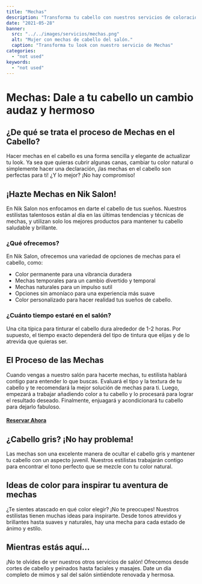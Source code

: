 ```yaml
---
title: "Mechas"
description: "Transforma tu cabello con nuestros servicios de coloración de alta calidad. Desde reflejos sutiles hasta cambios de imagen completos, ¡crearemos el look perfecto para ti!"
date: "2021-05-28"
banner:
  src: "../../images/servicios/mechas.png"
  alt: "Mujer con mechas de cabello del salón."
  caption: "Transforma tu look con nuestro servicio de Mechas"
categories:
  - "not used"
keywords:
  - "not used"
---
```


# Mechas: Dale a tu cabello un cambio audaz y hermoso

## ¿De qué se trata el proceso de Mechas en el Cabello?

Hacer mechas en el cabello es una forma sencilla y elegante de actualizar tu look. Ya sea que quieras cubrir algunas canas, cambiar tu color natural o simplemente hacer una declaración, ¡las mechas en el cabello son perfectas para ti! ¿Y lo mejor? ¡No hay compromiso!

## ¡Hazte Mechas en Nik Salon!

En Nik Salon nos enfocamos en darte el cabello de tus sueños. Nuestros estilistas talentosos están al día en las últimas tendencias y técnicas de mechas, y utilizan solo los mejores productos para mantener tu cabello saludable y brillante.

### ¿Qué ofrecemos?

En Nik Salon, ofrecemos una variedad de opciones de mechas para el cabello, como:

- Color permanente para una vibrancia duradera
- Mechas temporales para un cambio divertido y temporal
- Mechas naturales para un impulso sutil
- Opciones sin amoníaco para una experiencia más suave
- Color personalizado para hacer realidad tus sueños de cabello.

### ¿Cuánto tiempo estaré en el salón?

Una cita típica para tinturar el cabello dura alrededor de 1-2 horas. Por supuesto, el tiempo exacto dependerá del tipo de tintura que elijas y de lo atrevida que quieras ser.

## El Proceso de las Mechas

Cuando vengas a nuestro salón para hacerte mechas, tu estilista hablará contigo para entender lo que buscas. Evaluará el tipo y la textura de tu cabello y te recomendará la mejor solución de mechas para ti. Luego, empezará a trabajar añadiendo color a tu cabello y lo procesará para lograr el resultado deseado. Finalmente, enjuagará y acondicionará tu cabello para dejarlo fabuloso.

#### [Reservar Ahora](/reservar)

## ¿Cabello gris? ¡No hay problema!

Las mechas son una excelente manera de ocultar el cabello gris y mantener tu cabello con un aspecto juvenil. Nuestros estilistas trabajarán contigo para encontrar el tono perfecto que se mezcle con tu color natural.

## Ideas de color para inspirar tu aventura de mechas

¿Te sientes atascado en qué color elegir? ¡No te preocupes! Nuestros estilistas tienen muchas ideas para inspirarte. Desde tonos atrevidos y brillantes hasta suaves y naturales, hay una mecha para cada estado de ánimo y estilo.

## Mientras estás aquí...

¡No te olvides de ver nuestros otros servicios de salón! Ofrecemos desde cortes de cabello y peinados hasta faciales y masajes. Date un día completo de mimos y sal del salón sintiéndote renovada y hermosa.
